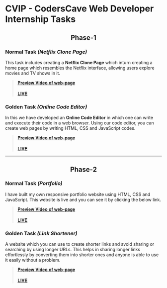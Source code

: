 # CVIP - CodersCave Web Developer Internship Tasks <br>

<h2 align="center"> Phase-1 </h2>

### Normal Task *(Netflix Clone Page)*
This task includes creating a <b>Netflix Clone Page</b> which inturn creating a home page which resembles the Netflix interface, allowing users explore movies and TV shows in it.<br>
> [𝐏𝐫𝐞𝐯𝐢𝐞𝐰 𝐕𝐢𝐝𝐞𝐨 𝐨𝐟 𝐰𝐞𝐛-𝐩𝐚𝐠𝐞](https://www.linkedin.com/posts/rohith-vankayalapati_coderscave-webdevelopment-netflixclone-activity-7136400594684039168-spKN) <br><br>
> [𝐋𝐈𝐕𝐄](https://va-rohith.github.io/CVIP/Netflix-Clone-Page/)

### Golden Task *(Online Code Editor)*
In this we have developed an <b>Online Code Editor</b> in which one can write and execute their code in a web browser. Using our code editor, you can create web pages by writing HTML, CSS and JavaScript codes.<br>
> [𝐏𝐫𝐞𝐯𝐢𝐞𝐰 𝐕𝐢𝐝𝐞𝐨 𝐨𝐟 𝐰𝐞𝐛-𝐩𝐚𝐠𝐞](https://www.linkedin.com/posts/rohith-vankayalapati_coderscave-webdevelopment-onlinecodeeditor-activity-7136401127926886401-uBIW) <br><br>
> [𝐋𝐈𝐕𝐄](https://va-rohith.github.io/CVIP/Online-Code-Editor/)

<hr>

<h2 align="center"> Phase-2 </h2>

### Normal Task *(Portfolio)*
I have built my own responsive portfolio website using HTML, CSS and JavaScript. This website is live and you can see it by clicking the below link. <br>
> [𝐏𝐫𝐞𝐯𝐢𝐞𝐰 𝐕𝐢𝐝𝐞𝐨 𝐨𝐟 𝐰𝐞𝐛-𝐩𝐚𝐠𝐞](https://www.linkedin.com/posts/rohith-vankayalapati_coderscave-webdevelopment-portfoliowebsite-activity-7141822471552253952-8ylX) <br><br>
> [𝐋𝐈𝐕𝐄](https://rohithv.netlify.app)

### Golden Task *(Link Shortener)*
A website which you can use to create shorter links and avoid sharing or searching by using longer URLs. This helps in sharing longer links effortlessly by converting them into shorter ones and anyone is able to use it easily without a problem.
> [𝐏𝐫𝐞𝐯𝐢𝐞𝐰 𝐕𝐢𝐝𝐞𝐨 𝐨𝐟 𝐰𝐞𝐛-𝐩𝐚𝐠𝐞](https://www.linkedin.com/posts/rohith-vankayalapati_coderscave-webdevelopment-linkshortener-activity-7141823386078302208-QzPG) <br><br>
> [𝐋𝐈𝐕𝐄](https://va-rohith.github.io/CVIP/Link-Shortener) <br>
